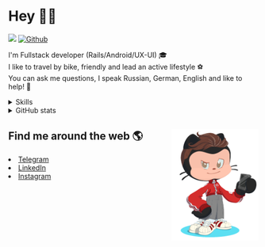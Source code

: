 # Hey 👋🏻 

![](https://komarev.com/ghpvc/?username=your-github-HarshBarash&color=grey) [![Github](https://img.shields.io/github/followers/HarshBarash?label=Follow&style=social)](https://github.com/HarshBarash)

I'm  Fullstack developer (Rails/Android/UX-UI) 🎓  <br />
I like to travel by bike, friendly and lead an active lifestyle ⚽ <br />
You can ask me questions, I speak Russian, German, English and like to help! 💬  <br />

<details>
    <summary> Skills </summary>
   <p>
      <br/>
      <img src="https://img.shields.io/badge/Ruby_on_Rails-CC0000?style=for-the-badge&logo=ruby-on-rails&logoColor=white" />
      <img src="https://img.shields.io/badge/Ruby-CC342D?style=for-the-badge&logo=ruby&logoColor=white" />
      <img src="https://img.shields.io/badge/Bootstrap-563D7C?style=for-the-badge&logo=bootstrap&logoColor=white" />
      <img src="https://img.shields.io/badge/PostgreSQL-316192?style=for-the-badge&logo=postgresql&logoColor=white" />
      <img src="https://img.shields.io/badge/SQLite-07405E?style=for-the-badge&logo=sqlite&logoColor=white" />
      <img src="https://img.shields.io/badge/Heroku-430098?style=for-the-badge&logo=heroku&logoColor=white"/>
      <img src="https://img.shields.io/badge/GitHub-100000?style=for-the-badge&logo=github&logoColor=white" />
      <br/>
      <img src="https://img.shields.io/badge/Android-3DDC84?style=for-the-badge&logo=android&logoColor=white" />
      <img src="https://img.shields.io/badge/Kotlin-0095D5?&style=for-the-badge&logo=kotlin&logoColor=white" />
      <img src="https://img.shields.io/badge/Java-ED8B00?style=for-the-badge&logo=java&logoColor=white" />
      <img src="https://img.shields.io/badge/Figma-F24E1E?style=for-the-badge&logo=figma&logoColor=white" />
      <img src="https://img.shields.io/badge/firebase-ffca28?style=for-the-badge&logo=firebase&logoColor=black" />
      <img src="https://img.shields.io/badge/Python-FFD43B?style=for-the-badge&logo=python&logoColor=darkgreen" />
      <img src="https://img.shields.io/badge/Trello-0052CC?style=for-the-badge&logo=trello&logoColor=white" />
      <img src="https://img.shields.io/badge/Ubuntu-E95420?style=for-the-badge&logo=ubuntu&logoColor=white" />

   </details>


<details>
    <summary> GitHub stats</summary>
    <br />
   
<!--START_SECTION:waka-->
**🐱 My GitHub Data** 

> 🏆 462 Contributions in the Year 2022
 > 
> 📦 290.3 kB Used in GitHub's Storage 
 > 
> 💼 Opted to Hire
 > 
> 📜 21 Public Repositories 
 > 
> 🔑 43 Private Repositories  
 > 
**I'm a Night 🦉** 

```text
🌞 Morning    38 commits     ██░░░░░░░░░░░░░░░░░░░░░░░   7.57% 
🌆 Daytime    160 commits    ████████░░░░░░░░░░░░░░░░░   31.87% 
🌃 Evening    266 commits    █████████████░░░░░░░░░░░░   52.99% 
🌙 Night      38 commits     ██░░░░░░░░░░░░░░░░░░░░░░░   7.57%

```
📅 **I'm Most Productive on Wednesday** 

```text
Monday       69 commits     ███░░░░░░░░░░░░░░░░░░░░░░   13.75% 
Tuesday      60 commits     ███░░░░░░░░░░░░░░░░░░░░░░   11.95% 
Wednesday    101 commits    █████░░░░░░░░░░░░░░░░░░░░   20.12% 
Thursday     54 commits     ██░░░░░░░░░░░░░░░░░░░░░░░   10.76% 
Friday       71 commits     ███░░░░░░░░░░░░░░░░░░░░░░   14.14% 
Saturday     63 commits     ███░░░░░░░░░░░░░░░░░░░░░░   12.55% 
Sunday       84 commits     ████░░░░░░░░░░░░░░░░░░░░░   16.73%

```


📊 **This Week I Spent My Time On** 

```text
⌚︎ Time Zone: Asia/Yekaterinburg

💬 Programming Languages: 
XML                      6 hrs 7 mins        ██████████████████████░░░   90.89% 
Kotlin                   22 mins             █░░░░░░░░░░░░░░░░░░░░░░░░   5.61% 
SVG                      5 mins              ░░░░░░░░░░░░░░░░░░░░░░░░░   1.36% 
Gradle                   4 mins              ░░░░░░░░░░░░░░░░░░░░░░░░░   0.99% 
GitIgnore file           3 mins              ░░░░░░░░░░░░░░░░░░░░░░░░░   0.87%

🔥 Editors: 
Android Studio           6 hrs 44 mins       █████████████████████████   100.0%

💻 Operating System: 
Linux                    6 hrs 44 mins       █████████████████████████   100.0%

```

**I Mostly Code in Ruby** 

```text
Ruby                     32 repos            █████████████░░░░░░░░░░░░   53.33% 
Kotlin                   13 repos            █████░░░░░░░░░░░░░░░░░░░░   21.67% 
Java                     7 repos             ███░░░░░░░░░░░░░░░░░░░░░░   11.67% 
Python                   4 repos             █░░░░░░░░░░░░░░░░░░░░░░░░   6.67% 
JavaScript               4 repos             █░░░░░░░░░░░░░░░░░░░░░░░░   6.67%

```



 Last Updated on 06/11/2022 16:17:26 UTC
<!--END_SECTION:waka-->
   
<!--    <p align="center">
        <img src="https://github-profile-trophy.vercel.app/?username=HarshBarash&theme=darkhub&margin-w=15" alt="Trophies GitHub" />
    </p>
 -->
   
</details>

## Find me around the web 🌎 <a href="https://github.com//HarshBarash"><img align="right" width="175" height="225" src="https://github.com/HarshBarash/HarshBarash/blob/master/app/assets/images/antonbaranov.png"></a>
<li> <a href="https://t.me/HarshBarash"> Telegram </a> </li>
<li> <a href="https://linkedin.com/in/HarshBarash"> LinkedIn </a> </li>
<li> <a href="https://www.instagram.com/harsh.barash/"> Instagram </a> </li>
